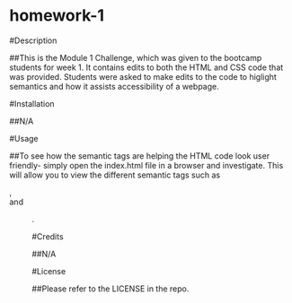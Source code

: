 # homework-1

#Description

##This is the Module 1 Challenge, which was given to the bootcamp students for week 1. It contains edits to both the HTML and CSS code that was provided. Students were asked to make edits to the code to higlight semantics and how it assists accessibility of a webpage.

#Installation

##N/A

#Usage

##To see how the semantic tags are helping the HTML code look user friendly- simply open the index.html file in a browser and investigate. This will allow you to view the different semantic tags such as <section>,<aside> and <figure>.

#Credits

##N/A

#License

##Please refer to the LICENSE in the repo.
